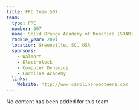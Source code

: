 ```yaml
---
title: FRC Team 507
team:
  type: FRC
  number: 507
  name: Solid Orange Academy of Robotics (SOAR)
  rookie_year: 2001
  location: Greenville, SC, USA
  sponsors:
    - Walmart
    - Electrolock
    - Computer Dynamics
    - Carolina Academy
  links:
    Website: http://www.carolinaroboteers.com
---
```

No content has been added for this team